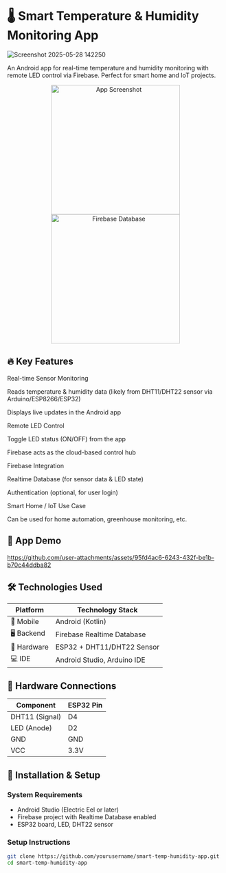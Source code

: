 # 🌡️ Smart Temperature & Humidity Monitoring App

![Screenshot 2025-05-28 142250](https://github.com/user-attachments/assets/d25d2651-401d-4d0e-a383-f60580671f62)

An Android app for real-time temperature and humidity monitoring with remote LED control via Firebase. Perfect for smart home and IoT projects.

<p align="center">
  <img src="https://i.imgur.com/JKQ3W5v.png" alt="App Screenshot" width="300"/>
  <img src="https://i.imgur.com/8m7X3Yj.png" alt="Firebase Database" width="300"/>
</p>

## 🔥 Key Features
Real-time Sensor Monitoring

Reads temperature & humidity data (likely from DHT11/DHT22 sensor via Arduino/ESP8266/ESP32)

Displays live updates in the Android app

Remote LED Control

Toggle LED status (ON/OFF) from the app

Firebase acts as the cloud-based control hub

Firebase Integration

Realtime Database (for sensor data & LED state)

Authentication (optional, for user login)

Smart Home / IoT Use Case

Can be used for home automation, greenhouse monitoring, etc.

## 🎥 App Demo



https://github.com/user-attachments/assets/95fd4ac6-6243-432f-be1b-b70c44ddba82



## 🛠 Technologies Used

| Platform       | Technology Stack          |
|----------------|---------------------------|
| 📱 Mobile      | Android (Kotlin)          |
| 🖥️ Backend     | Firebase Realtime Database|
| 🔌 Hardware    | ESP32 + DHT11/DHT22 Sensor|
| 💻 IDE         | Android Studio, Arduino IDE |

## 🔌 Hardware Connections

| Component      | ESP32 Pin |
|----------------|----------|
| DHT11 (Signal) | D4       |
| LED (Anode)    | D2       |
| GND            | GND      |
| VCC            | 3.3V     |

## 🚀 Installation & Setup

### System Requirements
- Android Studio (Electric Eel or later)
- Firebase project with Realtime Database enabled
- ESP32 board, LED, DHT22 sensor

### Setup Instructions
```bash
git clone https://github.com/yourusername/smart-temp-humidity-app.git
cd smart-temp-humidity-app
